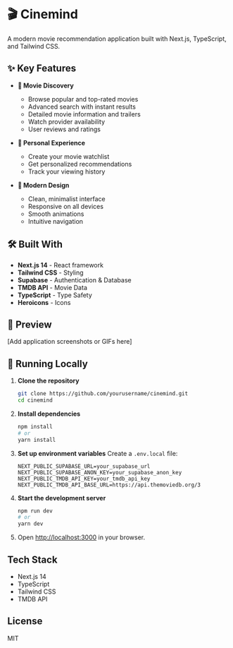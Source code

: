 # 🎬 Cinemind

A modern movie recommendation application built with Next.js, TypeScript, and Tailwind CSS.

## ✨ Key Features

- **🎥 Movie Discovery**
  - Browse popular and top-rated movies
  - Advanced search with instant results
  - Detailed movie information and trailers
  - Watch provider availability
  - User reviews and ratings

- **👤 Personal Experience**
  - Create your movie watchlist
  - Get personalized recommendations
  - Track your viewing history

- **💅 Modern Design**
  - Clean, minimalist interface
  - Responsive on all devices
  - Smooth animations
  - Intuitive navigation


## 🛠️ Built With

- **Next.js 14** - React framework
- **Tailwind CSS** - Styling
- **Supabase** - Authentication & Database
- **TMDB API** - Movie Data
- **TypeScript** - Type Safety
- **Heroicons** - Icons

## 📸 Preview

[Add application screenshots or GIFs here]

## 🚀 Running Locally

1. **Clone the repository**
   ```bash
   git clone https://github.com/yourusername/cinemind.git
   cd cinemind
   ```

2. **Install dependencies**
   ```bash
   npm install
   # or
   yarn install
   ```

3. **Set up environment variables**
   Create a `.env.local` file:
   ```env
   NEXT_PUBLIC_SUPABASE_URL=your_supabase_url
   NEXT_PUBLIC_SUPABASE_ANON_KEY=your_supabase_anon_key
   NEXT_PUBLIC_TMDB_API_KEY=your_tmdb_api_key
   NEXT_PUBLIC_TMDB_API_BASE_URL=https://api.themoviedb.org/3
   ```

4. **Start the development server**
   ```bash
   npm run dev
   # or
   yarn dev
   ```

5. Open [http://localhost:3000](http://localhost:3000) in your browser.

## Tech Stack

- Next.js 14
- TypeScript
- Tailwind CSS
- TMDB API

## License

MIT

